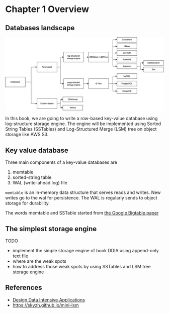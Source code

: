 # Chapter 1 Overview

## Databases landscape

![img_1.png](img_1.png)

In this book, we are going to write a row-based key-value database using log-structure storage engine. The engine will be implemented using Sorted String Tables (SSTables) and Log-Structured Merge (LSM) tree on object storage like AWS S3.

## Key value database

Three main components of a key-value databases are
1. memtable
2. sorted-string table
3. WAL (write-ahead log) file

`memtable` is an in-memory data structure that serves reads and writes. New writes go to the wal for persistence. The WAL is regularly sends to object storage for durability.

The words memtable and SSTable started from [the Google Bigtable paper](https://research.google/pubs/bigtable-a-distributed-storage-system-for-structured-data/)

## The simplest storage engine

TODO
- implement the simple storage engine of book DDIA using append-only text file
- where are the weak spots
- how to address those weak spots by using SSTables and LSM tree storage engine


## References
- [Design Data Intensive Applications](https://www.amazon.com/Designing-Data-Intensive-Applications-Reliable-Maintainable/dp/1449373321)
- https://skyzh.github.io/mini-lsm


